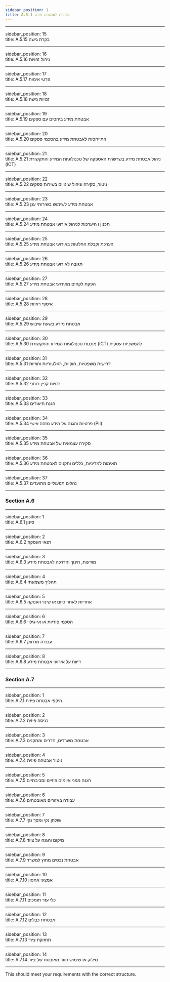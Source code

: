 ```yaml
---
sidebar_position: 1
title: A.5.1 מדיניות לאבטחת מידע
---
```


---

sidebar_position: 15  
title: A.5.15 בקרת גישה

---

sidebar_position: 16  
title: A.5.16 ניהול זהויות

---

sidebar_position: 17  
title: A.5.17 פרטי אימות

---

sidebar_position: 18  
title: A.5.18 זכויות גישה

---

sidebar_position: 19  
title: A.5.19 אבטחת מידע ביחסים עם ספקים

---

sidebar_position: 20  
title: A.5.20 התייחסות לאבטחת מידע בהסכמי ספקים

---

sidebar_position: 21  
title: A.5.21 ניהול אבטחת מידע בשרשרת האספקה של טכנולוגיות המידע והתקשורת (ICT)

---

sidebar_position: 22  
title: A.5.22 ניטור, סקירה וניהול שינויים בשירות ספקים

---

sidebar_position: 23  
title: A.5.23 אבטחת מידע לשימוש בשירותי ענן

---

sidebar_position: 24  
title: A.5.24 תכנון ו היערכות לניהול אירועי אבטחת מידע

---

sidebar_position: 25  
title: A.5.25 הערכת וקבלת החלטות באירועי אבטחת מידע

---

sidebar_position: 26  
title: A.5.26 תגובה לאירועי אבטחת מידע

---

sidebar_position: 27  
title: A.5.27 הפקת לקחים מאירועי אבטחת מידע

---

sidebar_position: 28  
title: A.5.28 איסוף ראיות

---

sidebar_position: 29  
title: A.5.29 אבטחת מידע בשעת שיבוש

---

sidebar_position: 30  
title: A.5.30 מוכנות טכנולוגיות המידע והתקשורת (ICT) להמשכיות עסקית

---

sidebar_position: 31  
title: A.5.31 דרישות משפטיות, חוקיות, רגולטוריות וחוזיות

---

sidebar_position: 32  
title: A.5.32 זכויות קניין רוחני

---

sidebar_position: 33  
title: A.5.33 הגנת תיעודים

---

sidebar_position: 34  
title: A.5.34 פרטיות והגנה על מידע מזהה אישי (PII)

---

sidebar_position: 35  
title: A.5.35 סקירה עצמאית של אבטחת מידע

---

sidebar_position: 36  
title: A.5.36 תאימות למדיניות, כללים ותקנים לאבטחת מידע

---

sidebar_position: 37  
title: A.5.37 נהלים תפעוליים מתועדים

---

### Section A.6

---

sidebar_position: 1  
title: A.6.1 סינון

---

sidebar_position: 2  
title: A.6.2 תנאי העסקה

---

sidebar_position: 3  
title: A.6.3 מודעות, חינוך והדרכה לאבטחת מידע

---

sidebar_position: 4  
title: A.6.4 תהליך משמעתי

---

sidebar_position: 5  
title: A.6.5 אחריות לאחר סיום או שינוי העסקה

---

sidebar_position: 6  
title: A.6.6 הסכמי סודיות או אי-גילוי

---

sidebar_position: 7  
title: A.6.7 עבודה מרחוק

---

sidebar_position: 8  
title: A.6.8 דיווח על אירועי אבטחת מידע

---

### Section A.7

---

sidebar_position: 1  
title: A.7.1 היקפי אבטחה פיזית

---

sidebar_position: 2  
title: A.7.2 כניסה פיזית

---

sidebar_position: 3  
title: A.7.3 אבטחת משרדים, חדרים ומתקנים

---

sidebar_position: 4  
title: A.7.4 ניטור אבטחה פיזית

---

sidebar_position: 5  
title: A.7.5 הגנה מפני איומים פיזיים וסביבתיים

---

sidebar_position: 6  
title: A.7.6 עבודה באזורים מאובטחים

---

sidebar_position: 7  
title: A.7.7 שולחן נקי ומסך נקי

---

sidebar_position: 8  
title: A.7.8 מיקום והגנה על ציוד

---

sidebar_position: 9  
title: A.7.9 אבטחת נכסים מחוץ למשרד

---

sidebar_position: 10  
title: A.7.10 אמצעי אחסון

---

sidebar_position: 11  
title: A.7.11 כלי עזר תומכים

---

sidebar_position: 12  
title: A.7.12 אבטחת כבלים

---

sidebar_position: 13  
title: A.7.13 תחזוקת ציוד

---

sidebar_position: 14  
title: A.7.14 סילוק או שימוש חוזר מאובטח של ציוד

---

This should meet your requirements with the correct structure.